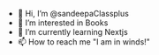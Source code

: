 - 👋 Hi, I’m @sandeepaClassplus
- 👀 I’m interested in Books
- 🌱 I’m currently learning Nextjs
- 📫 How to reach me "I am in winds!"

<!---
sandeepaClassplus/sandeepaClassplus is a ✨ special ✨ repository because its `README.md` (this file) appears on your GitHub profile.
You can click the Preview link to take a look at your changes.
--->
